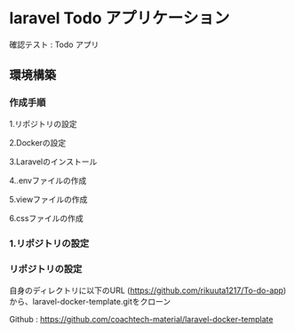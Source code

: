 # laravel Todo アプリケーション
確認テスト : Todo アプリ

## 環境構築


### 作成手順
1.リポジトリの設定 

2.Dockerの設定

3.Laravelのインストール

4..envファイルの作成

5.viewファイルの作成

6.cssファイルの作成

### 1.リポジトリの設定



### リポジトリの設定

自身のディレクトリに以下のURL (https://github.com/rikuuta1217/To-do-app) から、laravel-docker-template.gitをクローン



Github : https://github.com/coachtech-material/laravel-docker-template

